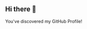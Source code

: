 ## Hi there 👋
You've discovered my GitHub Profile!  

<div align=center>
 <!-- 
[![Mail](https://img.shields.io/badge/Mail-Mail?logo=mail.ru&style=flat-square&color=168DE2&logoColor=white&link=mailto:khk49121@gmail.com)](mailto:khk49121@gmail.com)
![Discord](https://img.shields.io/badge/BGM%230970-Discord?logo=discord&style=flat-square&color=7289DA&logoColor=white)

</div>
-->
<!--
**khk4912/khk4912** is a ✨ _special_ ✨ repository because its `README.md` (this file) appears on your GitHub profile.

Here are some ideas to get you started:

- 🔭 I’m currently working on ...
- 🌱 I’m currently learning ...
- 👯 I’m looking to collaborate on ...
- 🤔 I’m looking for help with ...
- 💬 Ask me about ...
- 📫 How to reach me: ...
- 😄 Pronouns: ...
- ⚡ Fun fact: ...
-->
